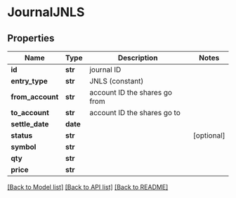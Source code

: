 # JournalJNLS

## Properties
Name | Type | Description | Notes
------------ | ------------- | ------------- | -------------
**id** | **str** | journal ID | 
**entry_type** | **str** | JNLS (constant) | 
**from_account** | **str** | account ID the shares go from | 
**to_account** | **str** | account ID the shares go to | 
**settle_date** | **date** |  | 
**status** | **str** |  | [optional] 
**symbol** | **str** |  | 
**qty** | **str** |  | 
**price** | **str** |  | 

[[Back to Model list]](../README.md#documentation-for-models) [[Back to API list]](../README.md#documentation-for-api-endpoints) [[Back to README]](../README.md)

